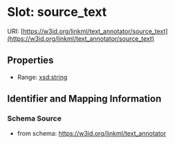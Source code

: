 # Slot: source_text

URI: [https://w3id.org/linkml/text_annotator/source_text](https://w3id.org/linkml/text_annotator/source_text)



<!-- no inheritance hierarchy -->


## Properties

 * Range: [xsd:string](http://www.w3.org/2001/XMLSchema#string)



## Identifier and Mapping Information







### Schema Source


* from schema: https://w3id.org/linkml/text_annotator



